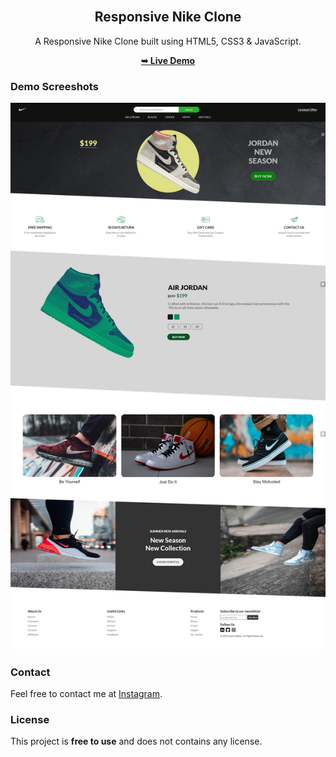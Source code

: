 <div align="center">
  
 
  <br />

  <h2 align="center">Responsive Nike Clone</h2>

  A Responsive Nike Clone built using HTML5, CSS3 & JavaScript.

  <a href="other-assets/Demo.png"><strong>➥ Live Demo</strong></a>

</div>

### Demo Screeshots

![Responsive Nike Clone Desktop Demo](./other-assets/demo.png "FullSite Demo")


### Contact

Feel free to contact me at [Instagram](https://www.instagram.com/harsh__aditya).

### License

This project is **free to use** and does not contains any license.
